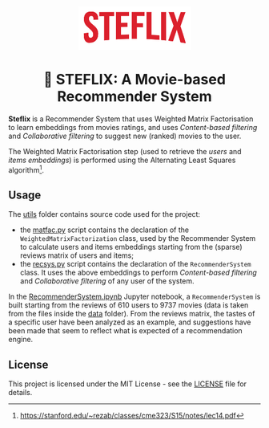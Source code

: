 <div align="center">
  <img src="./assets/steflix.png" width="225px">
  <h1 align="center">🍿 STEFLIX: A Movie-based Recommender System</h2>
</div>

**Steflix** is a Recommender System that uses Weighted Matrix Factorisation to learn embeddings from movies ratings, and uses *Content-based filtering* and *Collaborative filtering* to suggest new (ranked) movies to the user.

The Weighted Matrix Factorisation step (used to retrieve the *users* and *items embeddings*) is performed using the Alternating Least Squares algorithm[^1].


## Usage

The [utils](./utils/) folder contains source code used for the project:

* the [matfac.py](./utils/matfac.py) script contains the declaration of the `WeightedMatrixFactorization` class, used by the Recommender System to calculate users and items embeddings starting from the (sparse) reviews matrix of users and items;
* the [recsys.py](./utils/recsys.py) script contains the declaration of the `RecommenderSystem` class. It uses the above embeddings to perform *Content-based filtering* and *Collaborative filtering* of any user of the system.

In the [RecommenderSystem.ipynb](./RecommenderSystem.ipynb) Jupyter notebook, a `RecommenderSystem` is built starting from the reviews of 610 users to 9737 movies (data is taken from the files inside the [data](./data/) folder). From the reviews matrix, the tastes of a specific user have been analyzed as an example, and suggestions have been made that seem to reflect what is expected of a recommendation engine.


## License

This project is licensed under the MIT License - see the [LICENSE](LICENSE) file for details.


[^1]: https://stanford.edu/~rezab/classes/cme323/S15/notes/lec14.pdf